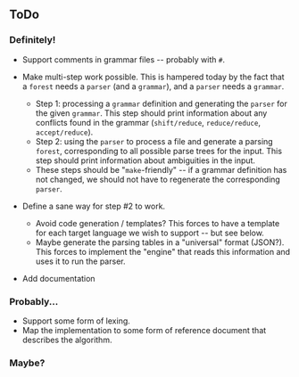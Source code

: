 ## ToDo

### Definitely!

* Support comments in grammar files -- probably with `#`.
* Make multi-step work possible.  This is hampered today by the fact that a
  `forest` needs a `parser` (and a `grammar`), and a `parser` needs a
  `grammar`.
  * Step 1: processing a `grammar` definition and generating the `parser` for
    the given `grammar`.  This step should print information about any
    conflicts found in the grammar (`shift/reduce`, `reduce/reduce`,
    `accept/reduce`).
  * Step 2: using the `parser` to process a file and generate a parsing
    `forest`, corresponding to all possible parse trees for the input.  This
    step should print information about ambiguities in the input.
  * These steps should be "`make`-friendly" -- if a grammar definition has not
    changed, we should not have to regenerate the corresponding `parser`.
* Define a sane way for step #2 to work.
  * Avoid code generation / templates?  This forces to have a template for each
    target language we wish to support -- but see below.
  * Maybe generate the parsing tables in a "universal" format (JSON?).  This
    forces to implement the "engine" that reads this information and uses it to
    run the parser.

* Add documentation

### Probably...

* Support some form of lexing.
* Map the implementation to some form of reference document that describes the algorithm.

### Maybe?
